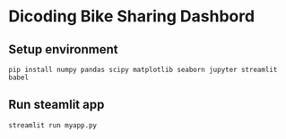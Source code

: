 # Dicoding Bike Sharing Dashbord

## Setup environment

```
pip install numpy pandas scipy matplotlib seaborn jupyter streamlit babel
```

## Run steamlit app

```
streamlit run myapp.py
```

